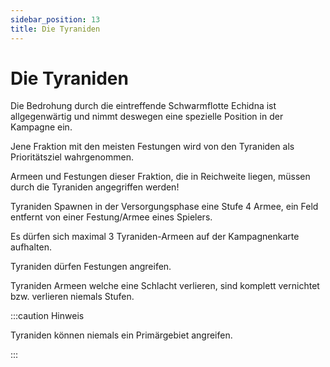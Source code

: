 ```yaml
---
sidebar_position: 13
title: Die Tyraniden
---
```


# Die Tyraniden

Die Bedrohung durch die eintreffende Schwarmflotte Echidna ist allgegenwärtig und nimmt deswegen eine spezielle Position in der Kampagne ein.

Jene Fraktion mit den meisten Festungen wird von den Tyraniden als Prioritätsziel wahrgenommen.

Armeen und Festungen dieser Fraktion, die in Reichweite liegen, müssen durch die Tyraniden angegriffen werden!

Tyraniden Spawnen in der Versorgungsphase eine Stufe 4 Armee, ein Feld entfernt von einer Festung/Armee eines Spielers.

Es dürfen sich maximal 3 Tyraniden-Armeen auf der Kampagnenkarte aufhalten.

Tyraniden dürfen Festungen angreifen. 

Tyraniden Armeen welche eine Schlacht verlieren, sind komplett vernichtet bzw. verlieren niemals Stufen.

:::caution Hinweis

Tyraniden können niemals ein Primärgebiet angreifen.

:::